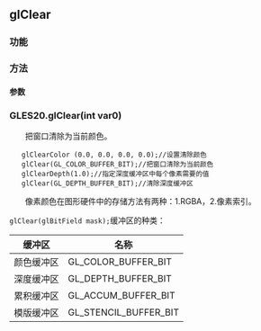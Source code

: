 ## glClear

### 功能



### 方法



#### 参数







### GLES20.glClear(int var0)

　　把窗口清除为当前颜色。
```
   glClearColor (0.0, 0.0, 0.0, 0.0);//设置清除颜色
   glClear(GL_COLOR_BUFFER_BIT);//把窗口清除为当前颜色
   glClearDepth(1.0);//指定深度缓冲区中每个像素需要的值
   glClear(GL_DEPTH_BUFFER_BIT);//清除深度缓冲区
```

　　像素颜色在图形硬件中的存储方法有两种：1.RGBA，2.像素索引。

`glClear(glBitField mask);`缓冲区的种类：

| 缓冲区     | 名称                  |
| ---------- | --------------------- |
| 颜色缓冲区 | GL_COLOR_BUFFER_BIT   |
| 深度缓冲区 | GL_DEPTH_BUFFER_BIT   |
| 累积缓冲区 | GL_ACCUM_BUFFER_BIT   |
| 模版缓冲区 | GL_STENCIL_BUFFER_BIT |









